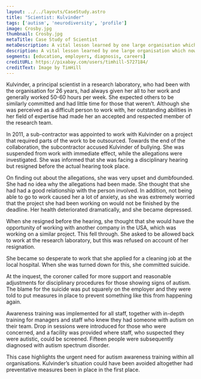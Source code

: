 ```yaml
---
layout: ../../layouts/CaseStudy.astro
title: "Scientist: Kulvinder"
tags: ['autism', 'neurodiversity', 'profile']
image: Crosby.jpg
thumbnail: Crosby.jpg
metaTitle: Case Study of Scientist
metaDescription: A vital lesson learned by one large organisation which now informs their good practice in managing autism in the workplace.
description: A vital lesson learned by one large organisation which now informs their good practice in managing autism in the workplace.
segments: [education, employers, diagnosis, careers]
creditURL: https://pixabay.com/users/timhill-5727184/
creditText: Image by TimHill
---
```


Kulvinder, a principal scientist in a research laboratory, who had been with the organisation for 26 years, had always given her all to her work and generally worked 50-60 hours per week. She expected others to be similarly committed and had little time for those that weren’t. Although she was perceived as a difficult person to work with, her outstanding abilities in her field of expertise had made her an accepted and respected member of the research team.

In 2011, a sub-contractor was appointed to work with Kulvinder on a project that required parts of the work to be outsourced. Towards the end of the collaboration, the subcontractor accused Kulvinder of bullying. She was suspended from work with immediate effect, while the allegations were investigated. She was informed that she was facing a disciplinary hearing but resigned before the actual hearing took place.

On finding out about the allegations, she was very upset and dumbfounded. She had no idea why the allegations had been made. She thought that she had had a good relationship with the person involved. In addition, not being able to go to work caused her a lot of anxiety, as she was extremely worried that the project she had been working on would not be finished by the deadline. Her health deteriorated dramatically, and she became depressed.

When she resigned before the hearing, she thought that she would have the opportunity of working with another company in the USA, which was working on a similar project. This fell through. She asked to be allowed back to work at the research laboratory, but this was refused on account of her resignation.

She became so desperate to work that she applied for a cleaning job at the local hospital. When she was turned down for this, she committed suicide.

At the inquest, the coroner called for more support and reasonable adjustments for disciplinary procedures for those showing signs of autism. The blame for the suicide was put squarely on the employer and they were told to put measures in place to prevent something like this from happening again.

Awareness training was implemented for all staff, together with in-depth training for managers and staff who knew they had someone with autism on their team. Drop in sessions were introduced for those who were concerned, and a facility was provided where staff, who suspected they were autistic, could be screened. Fifteen people were subsequently diagnosed with autism spectrum disorder.

This case highlights the urgent need for autism awareness training within all organisations. Kulvinder’s situation could have been avoided altogether had preventative measures been in place in the first place.